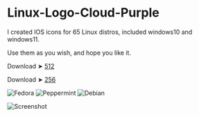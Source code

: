 # Linux-Logo-Cloud-Purple
I created IOS icons for 65 Linux distros, included windows10 and windows11.

Use them as you wish, and hope you like it. 

Download ➤ [512](https://minhaskamal.github.io/DownGit/#/home?url=https://github.com/chris1111/Linux-Logo-Cloud-Purple/tree/main/512)

Download ➤ [256](https://minhaskamal.github.io/DownGit/#/home?url=https://github.com/chris1111/Linux-Logo-Cloud-Purple/tree/main/256)

![Fedora](https://github.com/chris1111/Linux-Logo-Cloud-Purple/assets/6248794/f2cc45c8-c75a-4185-b7e0-f1f4f7350ead) ![
Peppermint](https://github.com/chris1111/Linux-Logo-Cloud-Purple/assets/6248794/5684f3fc-9ea7-469d-b75c-f4ba832302bf) ![Debian](https://github.com/chris1111/Linux-Logo-Cloud-Purple/assets/6248794/32084535-2486-4c10-ad6d-8b0428cb5d9a)




![Screenshot](https://github.com/chris1111/Linux-Logo-Cloud-Purple/assets/6248794/f6b94b7b-d012-4d57-99ea-0659999a3377)

